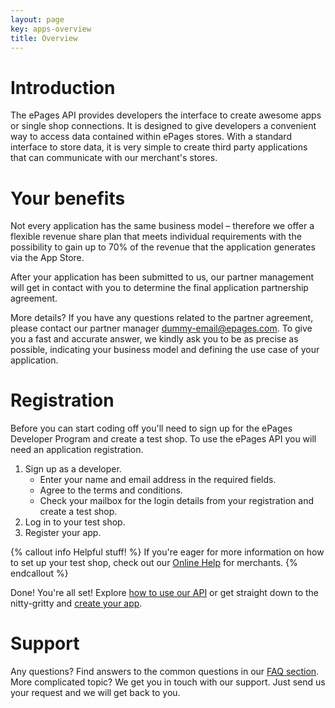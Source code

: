 ```yaml
---
layout: page
key: apps-overview
title: Overview
---
```


# Introduction

The ePages API provides developers the interface to create awesome apps or single shop connections. It is designed to give developers a convenient way to access data contained within ePages stores. With a standard interface to store data, it is very simple to create third party applications that can communicate with our merchant's stores.

# Your benefits

Not every application has the same business model – therefore we offer a flexible revenue share plan that meets individual requirements with the possibility to gain up to 70% of the revenue that the application generates via the App Store.

After your application has been submitted to us, our partner management will get in contact with you to determine the final application partnership agreement.

More details? If you have any questions related to the partner agreement, please contact our partner manager dummy-email@epages.com. To give you a fast and accurate answer, we kindly ask you to be as precise as possible, indicating your business model and defining the use case of your application.

# Registration

Before you can start coding off you'll need to sign up for the ePages Developer Program and create a test shop. To use the ePages API you will need an application registration.

1. Sign up as a developer.
    * Enter your name and email address in the required fields.
    * Agree to the terms and conditions.
    * Check your mailbox for the login details from your registration and create a test shop.
2. Log in to your test shop.
3. Register your app.

{% callout info Helpful stuff! %}
  If you're eager for more information on how to set up your test shop, check out our [Online Help](https://www.online-help-center.com/) for merchants.
{% endcallout %}

Done! You're all set! Explore [how to use our API](page:apps-using-the-api) or get straight down to the nitty-gritty and [create your app](page:apps-develop-app#create-an-app).

# Support

Any questions? Find answers to the common questions in our [FAQ section](page:faq). More complicated topic? We get you in touch with our support. Just send us your request and we will get back to you.
